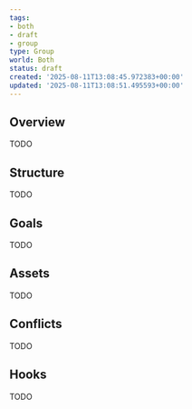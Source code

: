 ```yaml
---
tags:
- both
- draft
- group
type: Group
world: Both
status: draft
created: '2025-08-11T13:08:45.972383+00:00'
updated: '2025-08-11T13:08:51.495593+00:00'
---
```



## Overview

TODO
## Structure

TODO
## Goals

TODO
## Assets

TODO
## Conflicts

TODO
## Hooks

TODO
